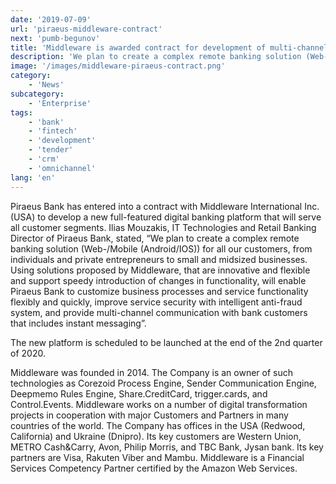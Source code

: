 ```yaml
---
date: '2019-07-09'
url: 'piraeus-middleware-contract'
next: 'pumb-begunov'
title: 'Middleware is awarded contract for development of multi-channel platform for Piraeus Bank'
description: 'We plan to create a complex remote banking solution (Web-/Mobile (Android/IOS)) for all our customers, from individuals and private entrepreneurs to small and midsized businesses.'
image: '/images/middleware-piraeus-contract.png'
category:
    - 'News'
subcategory:
	- 'Enterprise'
tags:
    - 'bank'
    - 'fintech'
    - 'development'
    - 'tender'
    - 'crm'
    - 'omnichannel'
lang: 'en'
---
```


Piraeus Bank has entered into a contract with Middleware International Inc. (USA) to develop a new full-featured digital banking platform that will serve all customer segments. Ilias Mouzakis, IT Technologies and Retail Banking Director of Piraeus Bank, stated, “We plan to create a complex remote banking solution (Web-/Mobile (Android/IOS)) for all our customers, from individuals and private entrepreneurs to small and midsized businesses. Using solutions proposed by Middleware, that are innovative and flexible and support speedy introduction of changes in functionality, will enable Piraeus Bank to customize business processes and service functionality flexibly and quickly, improve service security with intelligent anti-fraud system, and provide multi-channel communication with bank customers that includes instant messaging”.

The new platform is scheduled to be launched at the end of the 2nd quarter of 2020.

Middleware was founded in 2014. The Company is an owner of such technologies as Corezoid Process Engine, Sender Communication Engine, Deepmemo Rules Engine, Share.CreditCard, trigger.cards, and Control.Events. Middleware works on a number of digital transformation projects in cooperation with major Customers and Partners in many countries of the world. The Company has offices in the USA (Redwood, California) and Ukraine (Dnipro). Its key customers are Western Union, METRO Cash&Carry, Avon, Philip Morris, and TBC Bank, Jysan bank. Its key partners are Visa, Rakuten Viber and Mambu. Middleware is a Financial Services Competency Partner certified by the Amazon Web Services.
